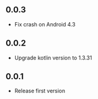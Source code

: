 ## 0.0.3

- Fix crash on Android 4.3

## 0.0.2

- Upgrade kotlin version to 1.3.31

## 0.0.1

- Release first version